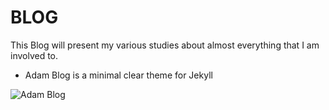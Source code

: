 # BLOG

This Blog will present my various studies about almost everything that I am involved to.

* Adam Blog is a minimal clear theme for Jekyll

![Adam Blog](https://github.com/artemsheludko/adam-blog)